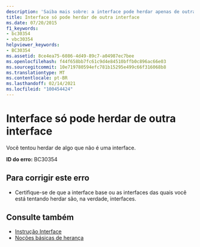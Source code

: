 ```yaml
---
description: 'Saiba mais sobre: a interface pode herdar apenas de outra interface'
title: Interface só pode herdar de outra interface
ms.date: 07/20/2015
f1_keywords:
- bc30354
- vbc30354
helpviewer_keywords:
- BC30354
ms.assetid: 8ce4ea75-6086-4d49-89c7-a04987ec7bee
ms.openlocfilehash: f44f658bb7fc61c9d4e84510bffb0c896ac66e03
ms.sourcegitcommit: 10e719780594efc781b15295e499c66f316068b8
ms.translationtype: MT
ms.contentlocale: pt-BR
ms.lasthandoff: 02/14/2021
ms.locfileid: "100454424"
---
```

# <a name="interface-can-inherit-only-from-another-interface"></a>Interface só pode herdar de outra interface

Você tentou herdar de algo que não é uma interface.  
  
 **ID do erro:** BC30354  
  
## <a name="to-correct-this-error"></a>Para corrigir este erro  
  
- Certifique-se de que a interface base ou as interfaces das quais você está tentando herdar são, na verdade, interfaces.  
  
## <a name="see-also"></a>Consulte também

- [Instrução Interface](../language-reference/statements/interface-statement.md)
- [Noções básicas de herança](../programming-guide/language-features/objects-and-classes/inheritance-basics.md)
